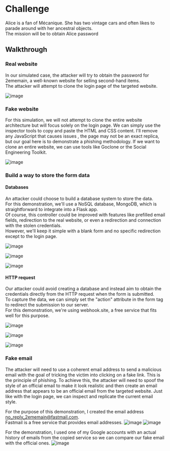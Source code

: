
# Challenge
Alice is a fan of Mécanique. She has two vintage cars and often likes to parade around with her ancestral objects. <br>
The mission will be to obtain Alice password

## Walkthrough 

### Real website
In our simulated case, the attacker will try to obtain the password for 2ememain, a well-known website for selling second-hand items. <br> 
The attacker will attempt to clone the login page of the targeted website.

![image](https://github.com/AyraStelmaszewski/Cheatsheet-Phising/assets/68444023/6bd84a36-b455-4a44-b165-185b2b9d4121)

### Fake website
For this simulation, we will not attempt to clone the entire website architecture but will focus solely on the login page. We can simply use the inspector tools to copy and paste the HTML and CSS content. I'll remove any JavaScript that causes issues , the page may not be an exact replica, but our goal here is to demonstrate a phishing methodology. If we want to clone an entire website, we can use tools like Goclone or the Social Engineering Toolkit.

![image](https://github.com/AyraStelmaszewski/Cheatsheet-Phising/assets/68444023/211cb0c4-b230-4148-8fbc-f8577d35dd52)

### Build a way to store the form data

#### Databases
An attacker could choose to build a database system to store the data. <br>
For this demonstration, we'll use a NoSQL database, MongoDB, which is straightforward to integrate into a Flask app.<br>
Of course, this controller could be improved with features like prefilled email fields, redirection to the real website, or even a redirection and connection with the stolen credentials. <br> 
However, we'll keep it simple with a blank form and no specific redirection except to the login page.

![image](https://github.com/AyraStelmaszewski/Cheatsheet-Phising/assets/68444023/62fa94e3-1ab3-4aaf-ba56-370d88119280)

![image](https://github.com/AyraStelmaszewski/Cheatsheet-Phising/assets/68444023/da4e3c08-c4ac-4f4b-888e-3762cf44df49)

![image](https://github.com/AyraStelmaszewski/Cheatsheet-Phising/assets/68444023/e156242a-ffd5-41ef-95dd-dced4104aba6)


#### HTTP request
Our attacker could avoid creating a database and instead aim to obtain the credentials directly from the HTTP request when the form is submitted. <br>
To capture the data, we can simply set the "action" attribute in the form tag to redirect the submission to our server. <br> For this demonstration, we're using webhook.site, a free service that fits well for this purpose.

![image](https://github.com/AyraStelmaszewski/Cheatsheet-Phising/assets/68444023/05e88749-9bde-4596-95af-9143ad07dd44)

![image](https://github.com/AyraStelmaszewski/Cheatsheet-Phising/assets/68444023/b63e9fb0-7e67-4005-a405-e4250baccb87)

![image](https://github.com/AyraStelmaszewski/Cheatsheet-Phising/assets/68444023/57c5fcb2-7501-4575-82df-31ef0d3f3ad5)

### Fake email

The attacker will need to use a coherent email address to send a malicious email with the goal of tricking the victim into clicking on a fake link. This is the principle of phishing. To achieve this, the attacker will need to spoof the style of an official email to make it look realistic and then create an email address that appears to be an official email from the targeted website. Just like with the login page, we can inspect and replicate the current email style. <br>

For the purpose of this demonstration, I created the email address no_reply_2ememain@fastmail.com. <br>
Fastmail is a free service that provides email addresses.
![image](https://github.com/AyraStelmaszewski/Cheatsheet-Phising/assets/68444023/1b044da5-baba-40e7-b2c0-38326e62a0da)
![image](https://github.com/AyraStelmaszewski/Cheatsheet-Phising/assets/68444023/dc31f3e5-1811-44ea-beff-495c92cd0dbe)

For the demonstration, I used one of my Google accounts with an actual history of emails from the copied service so we can compare our fake email with the official ones.
![image](https://github.com/AyraStelmaszewski/Cheatsheet-Phising/assets/68444023/44823f2d-21a5-4aba-bb45-aa9a25a82ca6)


